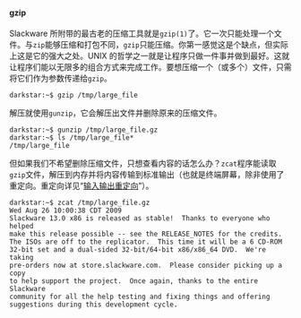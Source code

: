#### gzip

Slackware 所附带的最古老的压缩工具就是`gzip(1)`了。它一次只能处理一个文件。与`zip`能够压缩和打包不同，`gzip`只能压缩。你第一感觉这是个缺点，但实际上这是它的强大之处。UNIX 的哲学之一就是让程序只做一件事并做到最好。这就让程序们能以无限多的组合方式来完成工作。要想压缩一个（或多个）文件，只需将它们作为参数传递给`gzip`。

```
darkstar:~$ gzip /tmp/large_file
```

解压就使用`gunzip`，它会解压出文件并删除原来的压缩文件。

```
darkstar:~$ gunzip /tmp/large_file.gz
darkstar:~$ ls /tmp/large_file*
/tmp/large_file
```

但如果我们不希望删除压缩文件，只想查看内容的话怎么办？`zcat`程序能读取`gzip`文件，解压到内存并将内容传输到标准输出（也就是终端屏幕，除非使用了重定向。重定向详见“[输入输出重定向](../../chapter_05/Input_and_Output_Redirection.md)”）。

```
darkstar:~$ zcat /tmp/large_file.gz
Wed Aug 26 10:00:38 CDT 2009
Slackware 13.0 x86 is released as stable!  Thanks to everyone who helped
make this release possible -- see the RELEASE_NOTES for the credits.
The ISOs are off to the replicator.  This time it will be a 6 CD-ROM
32-bit set and a dual-sided 32-bit/64-bit x86/x86_64 DVD.  We're taking
pre-orders now at store.slackware.com.  Please consider picking up a copy
to help support the project.  Once again, thanks to the entire Slackware
community for all the help testing and fixing things and offering
suggestions during this development cycle.
```
